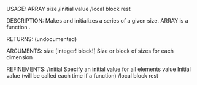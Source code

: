 USAGE:
     ARRAY size /initial value /local block rest

DESCRIPTION:
     Makes and initializes a series of a given size.
     ARRAY is a function .

RETURNS:
    (undocumented)

ARGUMENTS:
    size [integer! block!]
        Size or block of sizes for each dimension

REFINEMENTS:
    /initial
        Specify an initial value for all elements
    value
        Initial value (will be called each time if a function)
    /local
    block
    rest
